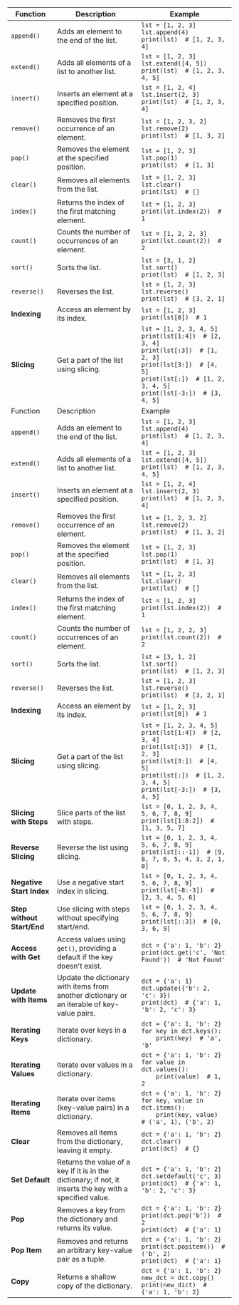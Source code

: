 
| Function                   | Description                                                                                               | Example                                                                                                                                                                                          |
| -------------------------- | --------------------------------------------------------------------------------------------------------- | ------------------------------------------------------------------------------------------------------------------------------------------------------------------------------------------------ |
| `append()`                 | Adds an element to the end of the list.                                                                   | `lst = [1, 2, 3]`<br>`lst.append(4)`<br>`print(lst)  # [1, 2, 3, 4]`                                                                                                                             |
| `extend()`                 | Adds all elements of a list to another list.                                                              | `lst = [1, 2, 3]`<br>`lst.extend([4, 5])`<br>`print(lst)  # [1, 2, 3, 4, 5]`                                                                                                                     |
| `insert()`                 | Inserts an element at a specified position.                                                               | `lst = [1, 2, 4]`<br>`lst.insert(2, 3)`<br>`print(lst)  # [1, 2, 3, 4]`                                                                                                                          |
| `remove()`                 | Removes the first occurrence of an element.                                                               | `lst = [1, 2, 3, 2]`<br>`lst.remove(2)`<br>`print(lst)  # [1, 3, 2]`                                                                                                                             |
| `pop()`                    | Removes the element at the specified position.                                                            | `lst = [1, 2, 3]`<br>`lst.pop(1)`<br>`print(lst)  # [1, 3]`                                                                                                                                      |
| `clear()`                  | Removes all elements from the list.                                                                       | `lst = [1, 2, 3]`<br>`lst.clear()`<br>`print(lst)  # []`                                                                                                                                         |
| `index()`                  | Returns the index of the first matching element.                                                          | `lst = [1, 2, 3]`<br>`print(lst.index(2))  # 1`                                                                                                                                                  |
| `count()`                  | Counts the number of occurrences of an element.                                                           | `lst = [1, 2, 2, 3]`<br>`print(lst.count(2))  # 2`                                                                                                                                               |
| `sort()`                   | Sorts the list.                                                                                           | `lst = [3, 1, 2]`<br>`lst.sort()`<br>`print(lst)  # [1, 2, 3]`                                                                                                                                   |
| `reverse()`                | Reverses the list.                                                                                        | `lst = [1, 2, 3]`<br>`lst.reverse()`<br>`print(lst)  # [3, 2, 1]`                                                                                                                                |
| **Indexing**               | Access an element by its index.                                                                           | `lst = [1, 2, 3]`<br>`print(lst[0])  # 1`                                                                                                                                                        |
| **Slicing**                | Get a part of the list using slicing.                                                                     | `lst = [1, 2, 3, 4, 5]`<br>`print(lst[1:4])  # [2, 3, 4]`<br>`print(lst[:3])  # [1, 2, 3]`<br>`print(lst[3:])  # [4, 5]`<br>`print(lst[:])  # [1, 2, 3, 4, 5]`<br>`print(lst[-3:])  # [3, 4, 5]` |
| Function                   | Description                                                                                               | Example                                                                                                                                                                                          |
| `append()`                 | Adds an element to the end of the list.                                                                   | `lst = [1, 2, 3]`<br>`lst.append(4)`<br>`print(lst)  # [1, 2, 3, 4]`                                                                                                                             |
| `extend()`                 | Adds all elements of a list to another list.                                                              | `lst = [1, 2, 3]`<br>`lst.extend([4, 5])`<br>`print(lst)  # [1, 2, 3, 4, 5]`                                                                                                                     |
| `insert()`                 | Inserts an element at a specified position.                                                               | `lst = [1, 2, 4]`<br>`lst.insert(2, 3)`<br>`print(lst)  # [1, 2, 3, 4]`                                                                                                                          |
| `remove()`                 | Removes the first occurrence of an element.                                                               | `lst = [1, 2, 3, 2]`<br>`lst.remove(2)`<br>`print(lst)  # [1, 3, 2]`                                                                                                                             |
| `pop()`                    | Removes the element at the specified position.                                                            | `lst = [1, 2, 3]`<br>`lst.pop(1)`<br>`print(lst)  # [1, 3]`                                                                                                                                      |
| `clear()`                  | Removes all elements from the list.                                                                       | `lst = [1, 2, 3]`<br>`lst.clear()`<br>`print(lst)  # []`                                                                                                                                         |
| `index()`                  | Returns the index of the first matching element.                                                          | `lst = [1, 2, 3]`<br>`print(lst.index(2))  # 1`                                                                                                                                                  |
| `count()`                  | Counts the number of occurrences of an element.                                                           | `lst = [1, 2, 2, 3]`<br>`print(lst.count(2))  # 2`                                                                                                                                               |
| `sort()`                   | Sorts the list.                                                                                           | `lst = [3, 1, 2]`<br>`lst.sort()`<br>`print(lst)  # [1, 2, 3]`                                                                                                                                   |
| `reverse()`                | Reverses the list.                                                                                        | `lst = [1, 2, 3]`<br>`lst.reverse()`<br>`print(lst)  # [3, 2, 1]`                                                                                                                                |
| **Indexing**               | Access an element by its index.                                                                           | `lst = [1, 2, 3]`<br>`print(lst[0])  # 1`                                                                                                                                                        |
| **Slicing**                | Get a part of the list using slicing.                                                                     | `lst = [1, 2, 3, 4, 5]`<br>`print(lst[1:4])  # [2, 3, 4]`<br>`print(lst[:3])  # [1, 2, 3]`<br>`print(lst[3:])  # [4, 5]`<br>`print(lst[:])  # [1, 2, 3, 4, 5]`<br>`print(lst[-3:])  # [3, 4, 5]` |
| **Slicing with Steps**     | Slice parts of the list with steps.                                                                       | `lst = [0, 1, 2, 3, 4, 5, 6, 7, 8, 9]`<br>`print(lst[1:8:2])  # [1, 3, 5, 7]`                                                                                                                    |
| **Reverse Slicing**        | Reverse the list using slicing.                                                                           | `lst = [0, 1, 2, 3, 4, 5, 6, 7, 8, 9]`<br>`print(lst[::-1])  # [9, 8, 7, 6, 5, 4, 3, 2, 1, 0]`                                                                                                   |
| **Negative Start Index**   | Use a negative start index in slicing.                                                                    | `lst = [0, 1, 2, 3, 4, 5, 6, 7, 8, 9]`<br>`print(lst[-8:-3])  # [2, 3, 4, 5, 6]`                                                                                                                 |
| **Step without Start/End** | Use slicing with steps without specifying start/end.                                                      | `lst = [0, 1, 2, 3, 4, 5, 6, 7, 8, 9]`<br>`print(lst[::3])  # [0, 3, 6, 9]`                                                                                                                      |
| **Access with Get**        | Access values using `get()`, providing a default if the key doesn't exist.                                | `dct = {'a': 1, 'b': 2}`<br>`print(dct.get('c', 'Not Found'))  # 'Not Found'`                                                                                                                    |
| **Update with Items**      | Update the dictionary with items from another dictionary or an iterable of key-value pairs.               | `dct = {'a': 1}`<br>`dct.update({'b': 2, 'c': 3})`<br>`print(dct)  # {'a': 1, 'b': 2, 'c': 3}`                                                                                                   |
| **Iterating Keys**         | Iterate over keys in a dictionary.                                                                        | `dct = {'a': 1, 'b': 2}`<br>`for key in dct.keys():`<br>`    print(key)  # 'a', 'b'`                                                                                                             |
| **Iterating Values**       | Iterate over values in a dictionary.                                                                      | `dct = {'a': 1, 'b': 2}`<br>`for value in dct.values():`<br>`    print(value)  # 1, 2`                                                                                                           |
| **Iterating Items**        | Iterate over items (key-value pairs) in a dictionary.                                                     | `dct = {'a': 1, 'b': 2}`<br>`for key, value in dct.items():`<br>`    print(key, value)  # ('a', 1), ('b', 2)`                                                                                    |
| **Clear**                  | Removes all items from the dictionary, leaving it empty.                                                  | `dct = {'a': 1, 'b': 2}`<br>`dct.clear()`<br>`print(dct)  # {}`                                                                                                                                  |
| **Set Default**            | Returns the value of a key if it is in the dictionary; if not, it inserts the key with a specified value. | `dct = {'a': 1, 'b': 2}`<br>`dct.setdefault('c', 3)`<br>`print(dct)  # {'a': 1, 'b': 2, 'c': 3}`                                                                                                 |
| **Pop**                    | Removes a key from the dictionary and returns its value.                                                  | `dct = {'a': 1, 'b': 2}`<br>`print(dct.pop('b'))  # 2`<br>`print(dct)  # {'a': 1}`                                                                                                               |
| **Pop Item**               | Removes and returns an arbitrary key-value pair as a tuple.                                               | `dct = {'a': 1, 'b': 2}`<br>`print(dct.popitem())  # ('b', 2)`<br>`print(dct)  # {'a': 1}`                                                                                                       |
| **Copy**                   | Returns a shallow copy of the dictionary.                                                                 | `dct = {'a': 1, 'b': 2}`<br>`new_dct = dct.copy()`<br>`print(new_dict)  # {'a': 1, 'b': 2}`                                                                                                      |





